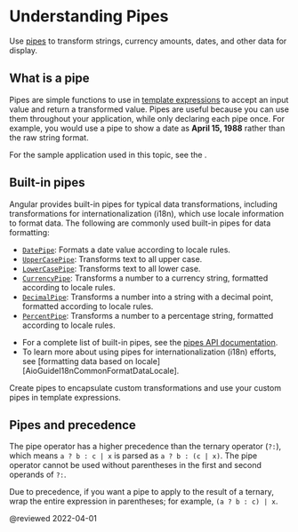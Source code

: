 # Understanding Pipes

Use [pipes](guide/glossary#pipe "Definition of a pipe") to transform strings, currency amounts, dates, and other data for display.

## What is a pipe

Pipes are simple functions to use in [template expressions](/guide/glossary#template-expression "Definition of template expression") to accept an input value and return a transformed value. Pipes are useful because you can use them throughout your application, while only declaring each pipe once. For example, you would use a pipe to show a date as **April 15, 1988** rather than the raw string format.

<div class="alert is-helpful">

For the sample application used in this topic, see the <live-example></live-example>.

</div>

## Built-in pipes

Angular provides built-in pipes for typical data transformations, including transformations for internationalization (i18n), which use locale information to format data. The following are commonly used built-in pipes for data formatting:

*   [`DatePipe`](api/common/DatePipe): Formats a date value according to locale rules.
*   [`UpperCasePipe`](api/common/UpperCasePipe): Transforms text to all upper case.
*   [`LowerCasePipe`](api/common/LowerCasePipe): Transforms text to all lower case.
*   [`CurrencyPipe`](api/common/CurrencyPipe): Transforms a number to a currency string, formatted according to locale rules.
*   [`DecimalPipe`](/api/common/DecimalPipe): Transforms a number into a string with a decimal point, formatted according to locale rules.
*   [`PercentPipe`](api/common/PercentPipe): Transforms a number to a percentage string, formatted according to locale rules.

<div class="alert is-helpful">

*   For a complete list of built-in pipes, see the [pipes API documentation](/api/common#pipes "Pipes API reference summary").
*   To learn more about using pipes for internationalization (i18n) efforts, see [formatting data based on locale][AioGuideI18nCommonFormatDataLocale].

</div>

Create pipes to encapsulate custom transformations and use your custom pipes in template expressions.

## Pipes and precedence

The pipe operator has a higher precedence than the ternary operator (`?:`), which means `a ? b : c | x` is parsed as `a ? b : (c | x)`. The pipe operator cannot be used without parentheses in the first and second operands of `?:`.

Due to precedence, if you want a pipe to apply to the result of a ternary, wrap the entire expression in parentheses; for example, `(a ? b : c) | x`.

<code-example path="pipes/src/app/precedence.component.html" region="precedence" header="src/app/precedence.component.html"></code-example>

<!-- links -->



<!-- end links -->

@reviewed 2022-04-01
